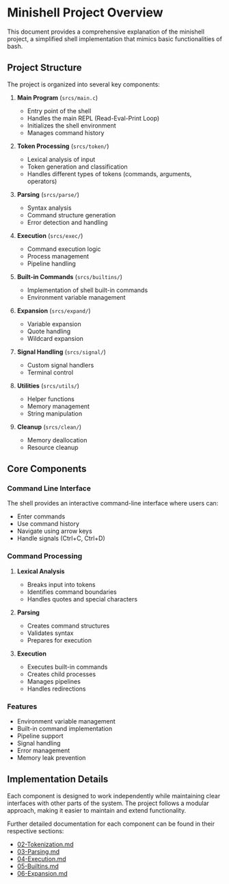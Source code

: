 # Minishell Project Overview

This document provides a comprehensive explanation of the minishell project, a simplified shell implementation that mimics basic functionalities of bash.

## Project Structure

The project is organized into several key components:

1. **Main Program** (`srcs/main.c`)
   - Entry point of the shell
   - Handles the main REPL (Read-Eval-Print Loop)
   - Initializes the shell environment
   - Manages command history

2. **Token Processing** (`srcs/token/`)
   - Lexical analysis of input
   - Token generation and classification
   - Handles different types of tokens (commands, arguments, operators)

3. **Parsing** (`srcs/parse/`)
   - Syntax analysis
   - Command structure generation
   - Error detection and handling

4. **Execution** (`srcs/exec/`)
   - Command execution logic
   - Process management
   - Pipeline handling

5. **Built-in Commands** (`srcs/builtins/`)
   - Implementation of shell built-in commands
   - Environment variable management

6. **Expansion** (`srcs/expand/`)
   - Variable expansion
   - Quote handling
   - Wildcard expansion

7. **Signal Handling** (`srcs/signal/`)
   - Custom signal handlers
   - Terminal control

8. **Utilities** (`srcs/utils/`)
   - Helper functions
   - Memory management
   - String manipulation

9. **Cleanup** (`srcs/clean/`)
   - Memory deallocation
   - Resource cleanup

## Core Components

### Command Line Interface
The shell provides an interactive command-line interface where users can:
- Enter commands
- Use command history
- Navigate using arrow keys
- Handle signals (Ctrl+C, Ctrl+D)

### Command Processing
1. **Lexical Analysis**
   - Breaks input into tokens
   - Identifies command boundaries
   - Handles quotes and special characters

2. **Parsing**
   - Creates command structures
   - Validates syntax
   - Prepares for execution

3. **Execution**
   - Executes built-in commands
   - Creates child processes
   - Manages pipelines
   - Handles redirections

### Features
- Environment variable management
- Built-in command implementation
- Pipeline support
- Signal handling
- Error management
- Memory leak prevention

## Implementation Details

Each component is designed to work independently while maintaining clear interfaces with other parts of the system. The project follows a modular approach, making it easier to maintain and extend functionality.

Further detailed documentation for each component can be found in their respective sections:
- [02-Tokenization.md](02-Tokenization.md)
- [03-Parsing.md](03-Parsing.md)
- [04-Execution.md](04-Execution.md)
- [05-Builtins.md](05-Builtins.md)
- [06-Expansion.md](06-Expansion.md) 